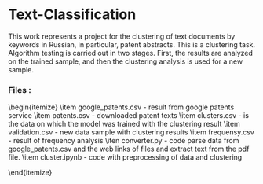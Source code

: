# Text-Classification

This work represents a project for the clustering of text documents by keywords in Russian, in particular, patent abstracts. This is a clustering task. Algorithm testing is carried out in two stages. First, the results are analyzed on the trained sample, and then the clustering analysis is used for a new sample.

### Files : 

\begin{itemize}
    \item google\_patents.csv - result from google patents service
    \item patents.csv - downloaded patent texts 
    \item clusters.csv -  is the data on which the model was trained with the clustering result
    \item validation.csv - new data sample with clustering results
    \item frequensy.csv - result of frequency analysis
    \iten converter.py - code parse data from google\_patents.csv and the web links of files and extract text from the pdf file.
    \item cluster.ipynb - code with preprocessing of data and clustering
    
\end{itemize}
